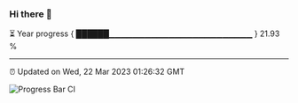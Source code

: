 ### Hi there 👋

⏳ Year progress { ██████▁▁▁▁▁▁▁▁▁▁▁▁▁▁▁▁▁▁▁▁▁▁▁▁ } 21.93 %

---

⏰ Updated on Wed, 22 Mar 2023 01:26:32 GMT

![Progress Bar CI](https://github.com/ZhaoGui/ZhaoGui/workflows/Progress%20Bar%20CI/badge.svg)
